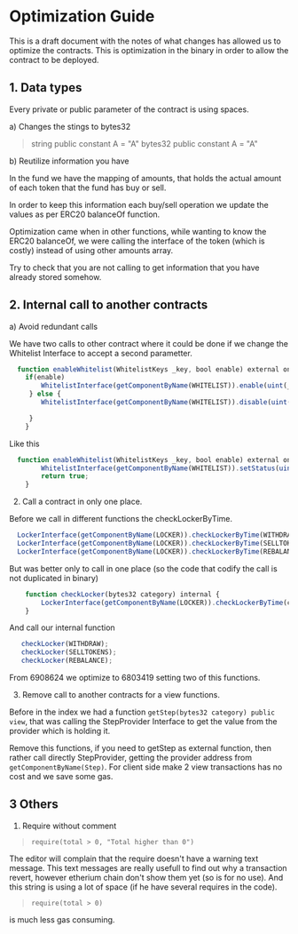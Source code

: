 # Optimization Guide

This is a draft document with the notes of what changes has allowed us
to optimize the contracts. This is optimization in the binary in order to allow the contract
to be deployed.

## 1. Data types

Every private or public parameter of the contract is using spaces.

a) Changes the stings to bytes32
 > string public constant A = "A"
 > bytes32 public constant A = "A"

b) Reutilize information you have

In the fund we have the mapping of amounts, that holds the actual amount of each token that the
fund has buy or sell.

In order to keep this information each buy/sell operation we update the values as per ERC20 balanceOf function.

Optimization came when in other functions, while wanting to know the ERC20 balanceOf, we were calling the interface of the token (which is costly) instead of using other amounts array.

Try to check that you are not calling to get information that you have already stored somehow.

## 2. Internal call to another contracts

a) Avoid redundant calls

We have two calls to other contract where it could be done if we change the Whitelist Interface to
accept a second parametter.
```javascript
  function enableWhitelist(WhitelistKeys _key, bool enable) external onlyOwner returns(bool) {
    if(enable)
        WhitelistInterface(getComponentByName(WHITELIST)).enable(uint(_key));
     } else {
        WhitelistInterface(getComponentByName(WHITELIST)).disable(uint(_key));

     }
    }
```
  Like this

```javascript
  function enableWhitelist(WhitelistKeys _key, bool enable) external onlyOwner returns(bool) {
        WhitelistInterface(getComponentByName(WHITELIST)).setStatus(uint(_key), enable);
        return true;
    }
```


  2. Call a contract in only one place.

Before we call in different functions the checkLockerByTime.

```javascript
  LockerInterface(getComponentByName(LOCKER)).checkLockerByTime(WITHDRAW);
  LockerInterface(getComponentByName(LOCKER)).checkLockerByTime(SELLTOKENS);
  LockerInterface(getComponentByName(LOCKER)).checkLockerByTime(REBALANCE);
```
But was better only to call in one place (so the code that codify the call is not duplicated in
binary)
```javascript
    function checkLocker(bytes32 category) internal {
        LockerInterface(getComponentByName(LOCKER)).checkLockerByTime(category);
    }
```
And call our internal function
```javascript
   checkLocker(WITHDRAW);
   checkLocker(SELLTOKENS);
   checkLocker(REBALANCE);
```

From 6908624 we optimize to 6803419 setting two of this functions.


3. Remove call to another contracts for a view functions.

Before in the index we had a function `getStep(bytes32 category) public view`, that was calling the StepProvider Interface
to get the value from the provider which is holding it.

Remove this functions, if you need to getStep as external function, then rather call directly StepProvider, getting
the provider address from `getComponentByName(Step)`. For client side make 2 view transactions has no cost and we save some gas.


## 3 Others

1. Require without comment

> `require(total > 0, "Total higher than 0")`

The editor will complain that the require doesn't have a warning text message. This text messages are really usefull to
find out why a transaction revert, however etherium chain don't show them yet (so is for no use). And this string is using
a lot of space (if he have several requires in the code).

> `require(total > 0)`

is much less gas consuming.


